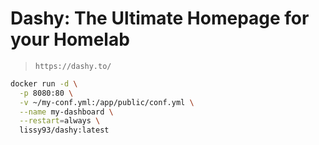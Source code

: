 # Dashy: The Ultimate Homepage for your Homelab

> `https://dashy.to/`

```sh
docker run -d \
  -p 8080:80 \
  -v ~/my-conf.yml:/app/public/conf.yml \
  --name my-dashboard \
  --restart=always \
  lissy93/dashy:latest
```
